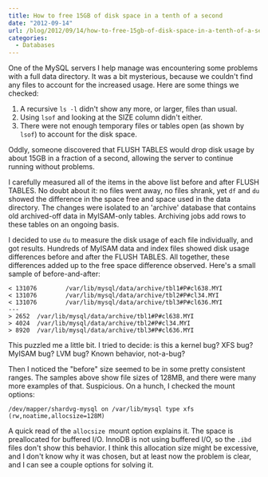 ```yaml
---
title: How to free 15GB of disk space in a tenth of a second
date: "2012-09-14"
url: /blog/2012/09/14/how-to-free-15gb-of-disk-space-in-a-tenth-of-a-second/
categories:
  - Databases
---
```

One of the MySQL servers I help manage was encountering some problems with a full data directory. It was a bit mysterious, because we couldn't find any files to account for the increased usage. Here are some things we checked:

1.  A recursive `ls -l` didn't show any more, or larger, files than usual.
2.  Using `lsof` and looking at the SIZE column didn't either.
3.  There were not enough temporary files or tables open (as shown by `lsof`) to account for the disk space.

Oddly, someone discovered that FLUSH TABLES would drop disk usage by about 15GB in a fraction of a second, allowing the server to continue running without problems.

I carefully measured all of the items in the above list before and after FLUSH TABLES. No doubt about it: no files went away, no files shrank, yet `df` and `du` showed the difference in the space free and space used in the data directory. The changes were isolated to an 'archive' database that contains old archived-off data in MyISAM-only tables. Archiving jobs add rows to these tables on an ongoing basis.

I decided to use `du` to measure the disk usage of each file individually, and got results. Hundreds of MyISAM data and index files showed disk usage differences before and after the FLUSH TABLES. All together, these differences added up to the free space difference observed. Here's a small sample of before-and-after:

    < 131076        /var/lib/mysql/data/archive/tbl1#P#cl638.MYI
    < 131076        /var/lib/mysql/data/archive/tbl2#P#cl34.MYI
    < 131076        /var/lib/mysql/data/archive/tbl3#P#cl636.MYI
    ---
    > 2652  /var/lib/mysql/data/archive/tbl1#P#cl638.MYI
    > 4024  /var/lib/mysql/data/archive/tbl2#P#cl34.MYI
    > 8920  /var/lib/mysql/data/archive/tbl3#P#cl636.MYI

This puzzled me a little bit. I tried to decide: is this a kernel bug? XFS bug? MyISAM bug? LVM bug? Known behavior, not-a-bug?

Then I noticed the "before" size seemed to be in some pretty consistent ranges. The samples above show file sizes of 128MB, and there were many more examples of that. Suspicious. On a hunch, I checked the mount options:

```
/dev/mapper/shardvg-mysql on /var/lib/mysql type xfs (rw,noatime,allocsize=128M)
```

A quick read of the `allocsize `mount option explains it. The space is preallocated for buffered I/O. InnoDB is not using buffered I/O, so the `.ibd` files don't show this behavior. I think this allocation size might be excessive, and I don't know why it was chosen, but at least now the problem is clear, and I can see a couple options for solving it.


